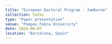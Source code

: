 ```yaml
---
title: "European Doctoral Program - Jamboree"
collection: talks
type: "Paper presentation"
venue: "Pompeu Fabra University"
date: 2024-06-07
location: "Barcelona, Spain"
---
```

